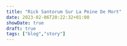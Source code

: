 ```yaml
---
title: "Rick Santorum Sur La Peine De Mort"
date: 2023-02-06T20:22:32+01:00
showDate: true
draft: true
tags: ["blog","story"]
---
```


